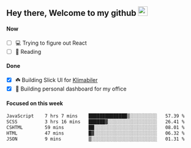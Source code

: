 ## Hey there, Welcome to my github <img src="https://media.giphy.com/media/hvRJCLFzcasrR4ia7z/giphy.gif" width="25px">

#### Now
- [ ] 💻 Trying to figure out React
- [ ] 📕 Reading

#### Done
- [x] ☘️ Building Slick UI for [Klimabiler](https://klimabiler.dk)
- [x] 🚀 Building personal dashboard for my office
 
 #### Focused on this week
<!--START_SECTION:waka-->

```txt
JavaScript    7 hrs 7 mins    ██████████████▒░░░░░░░░░░   57.39 %
SCSS          3 hrs 16 mins   ██████▓░░░░░░░░░░░░░░░░░░   26.41 %
CSHTML        59 mins         ██░░░░░░░░░░░░░░░░░░░░░░░   08.01 %
HTML          47 mins         █▓░░░░░░░░░░░░░░░░░░░░░░░   06.32 %
JSON          9 mins          ▒░░░░░░░░░░░░░░░░░░░░░░░░   01.31 %
```

<!--END_SECTION:waka-->


